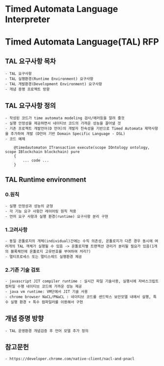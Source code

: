 # Timed Automata Language Interpreter

# Timed Automata Language(TAL) RFP

## TAL 요구사항 목차
    - TAL 요구사항
    - TAL 실행환경(Runtime Environment) 요구사항
    - TAL 개발환경(Development Environment) 요구사항
    - 개념 증명 프로젝트 방향

## TAL 요구사항 정의
    - 작성된 코드가 time automata modeling 검사/에러등을 알려 줄것
    - 실행 안정성을 제공하면서 네이티브 코드의 가까운 성능을 끌어낼 것  
    - 기존 프로젝트 개발언어(D 언어)의 개발자 친숙성을 기반으로 Timed Automata 제약사항을 추가하여 개발 (D언어 기반 Domain Specific Language - DSL)
    - 코드 예제
```
    @timedautomaton ITransaction execute(scope IOntology ontology, scope IBlockchain blockchain) pure
    {
        ... code ...
    }
```

## TAL Runtime environment

### 0.원칙
    - 실행 안정성과 성능의 균형
    - 각 기능 요구 사항간 레이어링 원칙 적용
    - 언어 요구 사항과 실행 환경(runtime) 요구사항 분리 구현

### 1.고려사항
    - 동일 온톨로지의 개체(individual)간에는 수직 의존성, 온톨로지가 다른 경우 동시에 여러개의 TAL 객체가 실행될 수 있음 -> 온톨로지별 트랜잭션 관리가 분리될 필요가 있음(1개의 블록체인에 온톨로지 고유번호를 부여하여 처리?)
    - 멀티프로세스 또는 멀티스레드 실행환경 제공

### 2.기존 기술 검토
    - javascript JIT compiler runtime : 실시간 파일 기술사용, 실행시에 자바스크립트 컴파일 수행 네이티브 코드에 가까운 성능 제공
    - java vm runtime: VM단에서 JIT 기술 사용
    - chrome browser NaCL/PNaCL : 네이티브 코드를 샌드박스 보안모델 내에서 실행, 특수 실행 환경 + 특수 컴파일러를 이용해서 구현

## 개념 증명 방향
    - TAL 운영환경 개념검증 후 언어 모델 추가 정의

## 참고문헌
    - https://developer.chrome.com/native-client/nacl-and-pnacl


